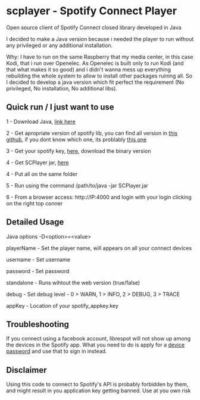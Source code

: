 # scplayer - Spotify Connect Player
Open source client of Spotify Connect closed library developed in Java

I decided to make a Java version because i needed the player to run without any privileged or any additional installation.

Why: I have to run on the same Raspberry that my media center, in this case Kodi, that i run over Openelec. As Openelec is built only to run Kodi (and that what makes it so good) and i didn't wanna mess up everything rebuilding the whole system to allow to install other packages ruining all. So I decided to develop a java version which fit perfect the requirement (No privileged, No installation, No additional libs).

Quick run / I just want to use
---------------
1 - Download Java, <a href="http://www.oracle.com/technetwork/java/javase/downloads/jdk8-downloads-2133151.html" target="_blank">link here</a>

2 - Get apropriate version of spotify lib, you can find all version in <a href="https://github.com/sashahilton00/spotify-connect-resources" target="_blank">this github</a>, if you dont know which one, its problably <a href="https://github.com/sashahilton00/spotify-connect-resources/raw/master/armhf%20version/libspotify_embedded_shared.so">this one</a>

3 - Get your spotify key, <a href="https://devaccount.spotify.com/my-account/keys/" target="_blank">here</a>, download the binary version

4 - Get SCPlayer jar, <a href="https://github.com/crsmoro/scplayer/raw/master/SCPlayer.jar">here</a>

4 - Put all on the same folder

5 - Run using the command /path/to/java -jar SCPlayer.jar

6 - From a browser access: http://IP:4000 and login with your login clicking on the right top conner


Detailed Usage
---------------
Java options -D&lt;option&gt;=&lt;value&gt;

playerName - Set the player name, will appears on all your connect devices

username - Set username

password - Set password

standalone - Runs wihtout the web version (true/false)

debug - Set debug level - 0 > WARN, 1 > INFO, 2 > DEBUG, 3 > TRACE

appKey - Location of your spotify_appkey.key


Troubleshooting
----------------
If you connect using a facebook account, librespot will not show up among the devices in the Spotify app. What you need to do is apply for a <a href="http://www.spotify.com/account/set-device-password/" target="_blank">device password</a> and use that to sign in instead.

Disclaimer
----------------
Using this code to connect to Spotify's API is probably forbidden by them, and might result in you application key getting banned. Use at you own risk
